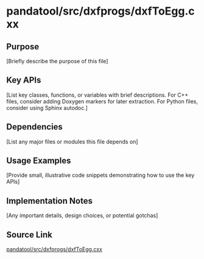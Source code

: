 # pandatool/src/dxfprogs/dxfToEgg.cxx

## Purpose
[Briefly describe the purpose of this file]

## Key APIs
[List key classes, functions, or variables with brief descriptions.
For C++ files, consider adding Doxygen markers for later extraction.
For Python files, consider using Sphinx autodoc.]

## Dependencies
[List any major files or modules this file depends on]

## Usage Examples
[Provide small, illustrative code snippets demonstrating how to use the key APIs]

## Implementation Notes
[Any important details, design choices, or potential gotchas]

## Source Link
[pandatool/src/dxfprogs/dxfToEgg.cxx](link_to_source_repository/pandatool/src/dxfprogs/dxfToEgg.cxx)
